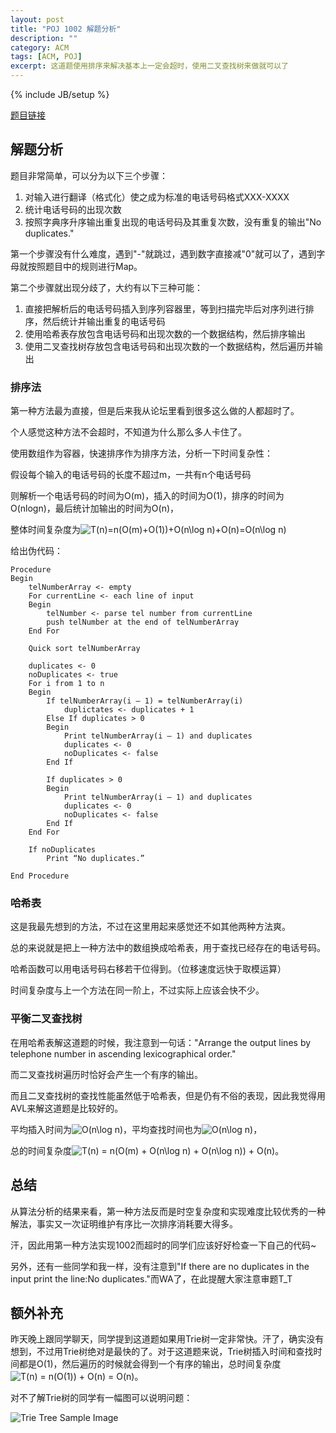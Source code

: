 ```yaml
---
layout: post
title: "POJ 1002 解题分析"
description: ""
category: ACM
tags: [ACM, POJ]
excerpt: 这道题使用排序来解决基本上一定会超时，使用二叉查找树来做就可以了
---
```

{% include JB/setup %}

[题目链接](http://poj.org/problem?id=1002)

## 解题分析

题目非常简单，可以分为以下三个步骤：

1. 对输入进行翻译（格式化）使之成为标准的电话号码格式XXX-XXXX
2. 统计电话号码的出现次数
3. 按照字典序升序输出重复出现的电话号码及其重复次数，没有重复的输出"No duplicates."

第一个步骤没有什么难度，遇到"-"就跳过，遇到数字直接减"0"就可以了，遇到字母就按照题目中的规则进行Map。

第二个步骤就出现分歧了，大约有以下三种可能：

1. 直接把解析后的电话号码插入到序列容器里，等到扫描完毕后对序列进行排序，然后统计并输出重复的电话号码
2. 使用哈希表存放包含电话号码和出现次数的一个数据结构，然后排序输出
3. 使用二叉查找树存放包含电话号码和出现次数的一个数据结构，然后遍历并输出

### 排序法

第一种方法最为直接，但是后来我从论坛里看到很多这么做的人都超时了。

个人感觉这种方法不会超时，不知道为什么那么多人卡住了。

使用数组作为容器，快速排序作为排序方法，分析一下时间复杂性：

假设每个输入的电话号码的长度不超过m，一共有n个电话号码

则解析一个电话号码的时间为O(m)，插入的时间为O(1)，排序的时间为O(nlogn)，最后统计加输出的时间为O(n)，

整体时间复杂度为![T(n)=n(O(m)+O(1))+O(n\log n)+O(n)=O(n\log n)](http://chart.apis.google.com/chart?cht=tx&chl=T%28n%29=n%28O%28m%29+O%281%29%29+O%28n\log%20n%29+O%28n%29=O%28n\log%20n%29)

给出伪代码：

	Procedure
	Begin
	    telNumberArray <- empty
	    For currentLine <- each line of input
	    Begin
	        telNumber <- parse tel number from currentLine
	        push telNumber at the end of telNumberArray
	    End For
	 
	    Quick sort telNumberArray
	 
	    duplicates <- 0
	    noDuplicates <- true
	    For i from 1 to n
	    Begin
	        If telNumberArray(i – 1) = telNumberArray(i)
	            duplictates <- duplicates + 1
	        Else If duplicates > 0
	        Begin
	            Print telNumberArray(i – 1) and duplicates
	            duplicates <- 0
	            noDuplicates <- false
	        End If
	 
	        If duplicates > 0
	        Begin
	            Print telNumberArray(i – 1) and duplicates
	            duplicates <- 0
	            noDuplicates <- false
	        End If
	    End For
	 
	    If noDuplicates
	        Print “No duplicates.”
	 
	End Procedure

### 哈希表

这是我最先想到的方法，不过在这里用起来感觉还不如其他两种方法爽。

总的来说就是把上一种方法中的数组换成哈希表，用于查找已经存在的电话号码。

哈希函数可以用电话号码右移若干位得到。（位移速度远快于取模运算）

时间复杂度与上一个方法在同一阶上，不过实际上应该会快不少。

### 平衡二叉查找树

在用哈希表解这道题的时候，我注意到一句话："Arrange the output lines by telephone number in ascending lexicographical order."

而二叉查找树遍历时恰好会产生一个有序的输出。

而且二叉查找树的查找性能虽然低于哈希表，但是仍有不俗的表现，因此我觉得用AVL来解这道题是比较好的。

平均插入时间为![O(n\log n)](http://chart.apis.google.com/chart?cht=tx&chl=O%28n\log%20n%29)，平均查找时间也为![O(n\log n)](http://chart.apis.google.com/chart?cht=tx&chl=O%28n\log%20n%29)，

总的时间复杂度![T(n) = n(O(m) + O(n\log n) + O(n\log n)) + O(n)](http://chart.apis.google.com/chart?cht=tx&chl=T%28n%29%20=%20n%28O%28m%29%20+%20O%28n\log%20n%29%20+%20O%28n\log%20n%29%29%20+%20O%28n%29)。

## 总结

从算法分析的结果来看，第一种方法反而是时空复杂度和实现难度比较优秀的一种解法，事实又一次证明维护有序比一次排序消耗要大得多。

汗，因此用第一种方法实现1002而超时的同学们应该好好检查一下自己的代码~

另外，还有一些同学和我一样，没有注意到"If there are no duplicates in the input print the line:No duplicates."而WA了，在此提醒大家注意审题T_T

## 额外补充

昨天晚上跟同学聊天，同学提到这道题如果用Trie树一定非常快。汗了，确实没有想到，不过用Trie树绝对是最快的了。对于这道题来说，Trie树插入时间和查找时间都是O(1)，然后遍历的时候就会得到一个有序的输出，总时间复杂度![T(n) = n(O(1)) + O(n) = O(n)](http://chart.apis.google.com/chart?cht=tx&chl=T%28n%29%20=%20n%28O%281%29%29%20+%20O%28n%29%20=%20O%28n%29)。

对不了解Trie树的同学有一幅图可以说明问题：

![Trie Tree Sample Image](http://images.cnblogs.com/cnblogs_com/HCOONa/WindowsLiveWriter/POJ1002_EE8C/image_thumb.png)
